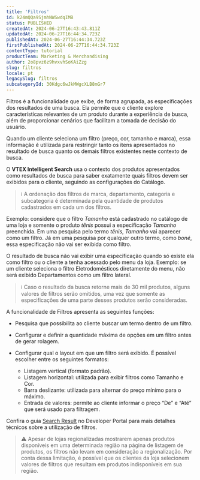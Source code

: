 ```yaml
---
title: 'Filtros'
id: k24mQQa9SjmhNWSwdqIMB
status: PUBLISHED
createdAt: 2024-06-27T16:43:43.811Z
updatedAt: 2024-06-27T16:44:34.723Z
publishedAt: 2024-06-27T16:44:34.723Z
firstPublishedAt: 2024-06-27T16:44:34.723Z
contentType: tutorial
productTeam: Marketing & Merchandising
author: 2o8pvz6z9hvxvhSoKAiZzg
slug: filtros
locale: pt
legacySlug: filtros
subcategoryId: 30Kdgc6wJkMWgcXLB8mGr7
---
```


Filtros é a funcionalidade que exibe, de forma agrupada, as especificações dos resultados de uma busca. Ela permite que o cliente explore características relevantes de um produto durante a experiência de busca, além de proporcionar cenários que facilitam a tomada de decisão do usuário.

Quando um cliente seleciona um filtro (preço, cor, tamanho e marca), essa informação é utilizada para restringir tanto os itens apresentados no resultado de busca quanto os demais filtros existentes neste contexto de busca.

O **VTEX Intelligent Search** usa o contexto dos produtos apresentados como resultados de busca para saber exatamente quais filtros devem ser exibidos para o cliente, seguindo as configurações do Catálogo.

>ℹ️ A ordenação dos filtros de marca, departamento, categoria e subcategoria é determinada pela quantidade de produtos cadastrados em cada um dos filtros.

Exemplo: considere que o filtro *Tamanho* está cadastrado no catálogo de uma loja e somente o produto *tênis* possui a especificação *Tamanho* preenchida. Em uma pesquisa pelo termo *tênis*, *Tamanho* vai aparecer como um filtro. Já em uma pesquisa por qualquer outro termo, como *boné*, essa especificação não vai ser exibida como filtro.

O resultado de busca não vai exibir uma especificação quando só existe ela como filtro ou o cliente a tenha acessado pelo menu da loja. Exemplo: se um cliente seleciona o filtro  Eletrodomésticos diretamente do menu, não será exibido Departamentos como um filtro lateral.

>ℹ️ Caso o resultado da busca retorne mais de 30 mil produtos, alguns valores de filtros serão omitidos, uma vez que somente as especificações de uma parte desses produtos serão consideradas.

A funcionalidade de Filtros apresenta as seguintes funções:

- Pesquisa que possibilita ao cliente buscar um termo dentro de um filtro.
- Configurar e definir a quantidade máxima de opções em um filtro antes de gerar rolagem.
- Configurar qual o layout em que um filtro será exibido. É possível escolher entre os seguintes formatos:

   - Listagem vertical (formato padrão).
   - Listagem horizontal: utilizada para exibir filtros como Tamanho e Cor.
   - Barra deslizante: utilizada para alternar do preço mínimo para o máximo.
   - Entrada de valores: permite ao cliente informar o preço “De” e “Até” que será usado para filtragem.

Confira o guia [Search Result](https://developers.vtex.com/docs/apps/vtex.search-result#:~:text=%7D-,filter%2Dnavigator.v3%20block,-This%20block%20renders) no Developer Portal para mais detalhes técnicos sobre a utilização de filtros.

>⚠️ Apesar de lojas regionalizadas mostrarem apenas produtos disponíveis em uma determinada região na página de listagem de produtos, os filtros não levam em consideração a regionalização. Por conta dessa limitação, é possível que os clientes da loja selecionem valores de filtros que resultam em produtos indisponíveis em sua região.

